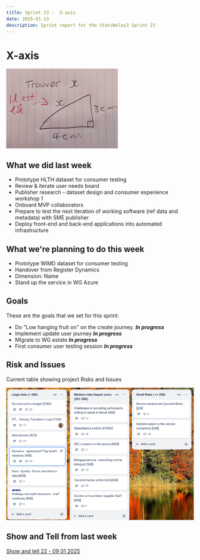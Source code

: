 ```yaml
---
title: Sprint 23 -  X-axis  
date: 2025-01-13
description: Sprint report for the StatsWales3 Sprint 23
---
```


X-axis
=============

![Find x](trouverX.png)

What we did last week
------------------------

- Prototype HLTH dataset for consumer testing
- Review & iterate user needs board
- Publisher research - dataset design and consumer experience workshop 1
- Onboard MVP collaborators
- Prepare to test the next iteration of working software (ref data and metadata) with SME publisher
- Deploy front-end and back-end applications into automated infrastructure

What we're planning to do this week
-----------------------------------

- Prototype WIMD dataset for consumer testing
- Handover from Register Dynamics
- Dimension: Name
- Stand up the service in WG Azure

Goals
-----------------------------------

These are the goals that we set for this sprint:

- Do "Low hanging fruit on" on the create journey. <span class="badge bg-info">_**In progress**_</span>
- Implement update user journey <span class="badge bg-info">_**In progress**_</span>
- MIgrate to WG estate <span class="badge bg-info">_**In progress**_</span>
- First consumer user testing session <span class="badge bg-info">_**In progress**_</span>

Risk and Issues
-------------------------------

Current table showing project Risks and Issues

![Risks and Issues](riskboard20250113.png)

Show and Tell from last week
----------------------------

[Show and tell 22 - 09 01 2025](https://drive.google.com/file/d/1AttWIARv3CYAjVsuR03nDNZ4dyFDAoKl/view?usp=sharing)


